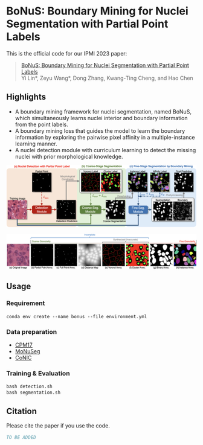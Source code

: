 # BoNuS: Boundary Mining for Nuclei Segmentation with Partial Point Labels
This is the official code for our IPMI 2023 paper:

> [BoNuS: Boundary Mining for Nuclei Segmentation with Partial Point Labels](https://mc.manuscriptcentral.com/tmi-ieee) <br>
> Yi Lin*, Zeyu Wang*, Dong Zhang, Kwang-Ting Cheng, and Hao Chen<br>

## Highlights
<!-- <p align="justify"> -->
- A boundary mining framework for nuclei segmentation, named BoNuS, which simultaneously learns nuclei interior and boundary information from the point labels.
- A boundary mining loss that guides the model to learn the boundary information by exploring the pairwise pixel affinity in a multiple-instance learning manner.
- A nuclei detection module with curriculum learning to detect the missing nuclei with prior morphological knowledge.

<p align="center">
<img src="figure/framework.png" width="800">
</p>
<p align="center">
<img src="figure/annotation.png" width="800">
</p>

## Usage
### Requirement
```
conda env create --name bonus --file environment.yml
```

### Data preparation
* [CPM17](https://drive.google.com/drive/folders/1l55cv3DuY-f7-JotDN7N5nbNnjbLWchK)
* [MoNuSeg](https://monuseg.grand-challenge.org)
* [CoNIC](https://conic-challenge.grand-challenge.org)



### Training & Evaluation
```
bash detection.sh
bash segmentation.sh
```

## Citation
Please cite the paper if you use the code.
```bibtex
TO BE ADDED
```
